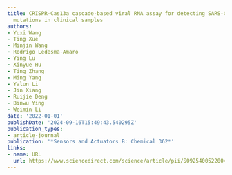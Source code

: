 ```yaml
---
title: CRISPR-Cas13a cascade-based viral RNA assay for detecting SARS-CoV-2 and its
  mutations in clinical samples
authors:
- Yuxi Wang
- Ting Xue
- Minjin Wang
- Rodrigo Ledesma-Amaro
- Ying Lu
- Xinyue Hu
- Ting Zhang
- Ming Yang
- Yalun Li
- Jin Xiang
- Ruijie Deng
- Binwu Ying
- Weimin Li
date: '2022-01-01'
publishDate: '2024-09-16T15:49:43.540295Z'
publication_types:
- article-journal
publication: '*Sensors and Actuators B: Chemical 362*'
links:
- name: URL
  url: https://www.sciencedirect.com/science/article/pii/S0925400522004075
---
```

